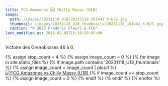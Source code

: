 ```yaml
---
title: FCG Amazones 🆚 Chilly Massy (U18)
image: 
  path: /images/20231118_U18/20231118_161441_X-H2S.jpg
  thumbnail: /images/20231118_U18_thumbnails/20231118_161441_X-H2S.jpg
  caption: "© 2023 Frédéric Fleuri & FCG"
last_modified_at: 2018-02-05T16:19:20-05:00
---
```


Victoire des Grenobloises 46 à 0.

<div class="images-row">
{% assign stop_count = 4 %}
{% assign image_count = 0 %}
{% for image in site.static_files %}
  {% if image.path contains '20231118_U18_thumbnails' %}
    {% assign image_count = image_count | plus:1 %}
    <a href="{{ site.baseurl }}{{ image.path | replace: '_thumbnails', '' }}" data-lightbox="fcgasr">
      <img src="{{ site.baseurl }}{{ image.path }}" alt="FCG Amazones vs Chilly Massy (U18)">
    </a>
    {% if image_count == stop_count %}
      {% assign image_count = 0 %}
    {% endif %}
  {% endif %}
{% endfor %}
</div>